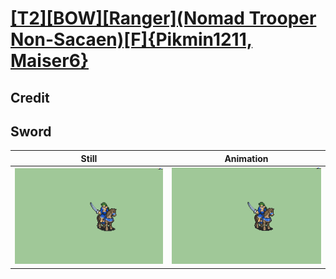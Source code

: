# [\[T2\]\[BOW\]\[Ranger\]\(Nomad Trooper Non-Sacaen\)\[F\]{Pikmin1211, Maiser6}](../)

## Credit


	
## Sword

| Still | Animation |
| :---: | :-------: |
| ![Sword still](./Sword_000.png) | ![Sword animation](./Sword.gif) |
